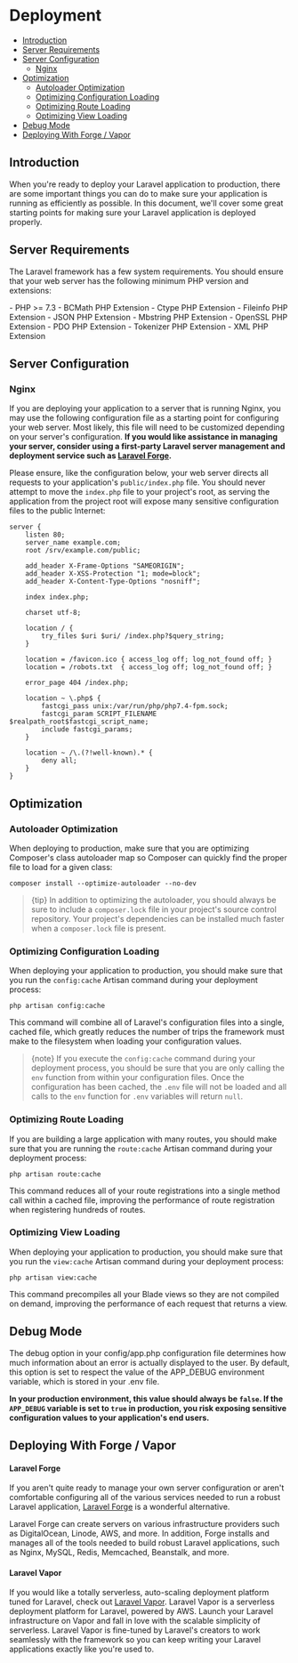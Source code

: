 # Deployment

- [Introduction](#introduction)
- [Server Requirements](#server-requirements)
- [Server Configuration](#server-configuration)
    - [Nginx](#nginx)
- [Optimization](#optimization)
    - [Autoloader Optimization](#autoloader-optimization)
    - [Optimizing Configuration Loading](#optimizing-configuration-loading)
    - [Optimizing Route Loading](#optimizing-route-loading)
    - [Optimizing View Loading](#optimizing-view-loading)
- [Debug Mode](#debug-mode)
- [Deploying With Forge / Vapor](#deploying-with-forge-or-vapor)

<a name="introduction"></a>
## Introduction

When you're ready to deploy your Laravel application to production, there
are some important things you can do to make sure your application is
running as efficiently as possible. In this document, we'll cover some great
starting points for making sure your Laravel application is deployed
properly.

<a name="server-requirements"></a>
## Server Requirements

The Laravel framework has a few system requirements. You should ensure that
your web server has the following minimum PHP version and extensions:

<div class="content-list" markdown="1">
- PHP >= 7.3
- BCMath PHP Extension
- Ctype PHP Extension
- Fileinfo PHP Extension
- JSON PHP Extension
- Mbstring PHP Extension
- OpenSSL PHP Extension
- PDO PHP Extension
- Tokenizer PHP Extension
- XML PHP Extension
</div>

<a name="server-configuration"></a>
## Server Configuration

<a name="nginx"></a>
### Nginx

If you are deploying your application to a server that is running Nginx, you
may use the following configuration file as a starting point for configuring
your web server. Most likely, this file will need to be customized depending
on your server's configuration. **If you would like assistance in managing
your server, consider using a first-party Laravel server management and
deployment service such as [Laravel Forge](https://forge.laravel.com).**

Please ensure, like the configuration below, your web server directs all
requests to your application's `public/index.php` file. You should never
attempt to move the `index.php` file to your project's root, as serving the
application from the project root will expose many sensitive configuration
files to the public Internet:

    server {
        listen 80;
        server_name example.com;
        root /srv/example.com/public;

        add_header X-Frame-Options "SAMEORIGIN";
        add_header X-XSS-Protection "1; mode=block";
        add_header X-Content-Type-Options "nosniff";

        index index.php;

        charset utf-8;

        location / {
            try_files $uri $uri/ /index.php?$query_string;
        }

        location = /favicon.ico { access_log off; log_not_found off; }
        location = /robots.txt  { access_log off; log_not_found off; }

        error_page 404 /index.php;

        location ~ \.php$ {
            fastcgi_pass unix:/var/run/php/php7.4-fpm.sock;
            fastcgi_param SCRIPT_FILENAME $realpath_root$fastcgi_script_name;
            include fastcgi_params;
        }

        location ~ /\.(?!well-known).* {
            deny all;
        }
    }

<a name="optimization"></a>
## Optimization

<a name="autoloader-optimization"></a>
### Autoloader Optimization

When deploying to production, make sure that you are optimizing Composer's
class autoloader map so Composer can quickly find the proper file to load
for a given class:

    composer install --optimize-autoloader --no-dev

> {tip} In addition to optimizing the autoloader, you should always be sure to include a `composer.lock` file in your project's source control repository. Your project's dependencies can be installed much faster when a `composer.lock` file is present.

<a name="optimizing-configuration-loading"></a>
### Optimizing Configuration Loading

When deploying your application to production, you should make sure that you
run the `config:cache` Artisan command during your deployment process:

    php artisan config:cache

This command will combine all of Laravel's configuration files into a
single, cached file, which greatly reduces the number of trips the framework
must make to the filesystem when loading your configuration values.

> {note} If you execute the `config:cache` command during your deployment process, you should be sure that you are only calling the `env` function from within your configuration files. Once the configuration has been cached, the `.env` file will not be loaded and all calls to the `env` function for `.env` variables will return `null`.

<a name="optimizing-route-loading"></a>
### Optimizing Route Loading

If you are building a large application with many routes, you should make
sure that you are running the `route:cache` Artisan command during your
deployment process:

    php artisan route:cache

This command reduces all of your route registrations into a single method
call within a cached file, improving the performance of route registration
when registering hundreds of routes.

<a name="optimizing-view-loading"></a>
### Optimizing View Loading

When deploying your application to production, you should make sure that you
run the `view:cache` Artisan command during your deployment process:

    php artisan view:cache

This command precompiles all your Blade views so they are not compiled on
demand, improving the performance of each request that returns a view.

<a name="debug-mode"></a>
## Debug Mode

The debug option in your config/app.php configuration file determines how
much information about an error is actually displayed to the user. By
default, this option is set to respect the value of the APP_DEBUG
environment variable, which is stored in your .env file.

**In your production environment, this value should always be `false`. If the `APP_DEBUG` variable is set to `true` in production, you risk exposing sensitive configuration values to your application's end users.**

<a name="deploying-with-forge-or-vapor"></a>
## Deploying With Forge / Vapor

<a name="laravel-forge"></a>
#### Laravel Forge

If you aren't quite ready to manage your own server configuration or aren't
comfortable configuring all of the various services needed to run a robust
Laravel application, [Laravel Forge](https://forge.laravel.com) is a
wonderful alternative.

Laravel Forge can create servers on various infrastructure providers such as
DigitalOcean, Linode, AWS, and more. In addition, Forge installs and manages
all of the tools needed to build robust Laravel applications, such as Nginx,
MySQL, Redis, Memcached, Beanstalk, and more.

<a name="laravel-vapor"></a>
#### Laravel Vapor

If you would like a totally serverless, auto-scaling deployment platform
tuned for Laravel, check out [Laravel
Vapor](https://vapor.laravel.com). Laravel Vapor is a serverless deployment
platform for Laravel, powered by AWS. Launch your Laravel infrastructure on
Vapor and fall in love with the scalable simplicity of serverless. Laravel
Vapor is fine-tuned by Laravel's creators to work seamlessly with the
framework so you can keep writing your Laravel applications exactly like
you're used to.
